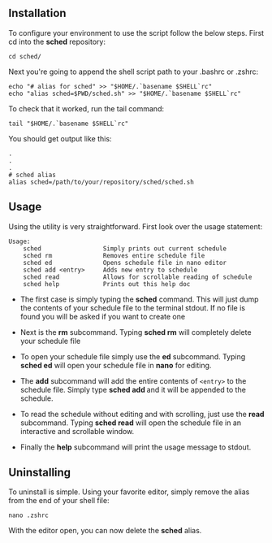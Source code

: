 ## Installation
To configure your environment to use the script follow the below steps. First
cd into the **sched** repository:

```
cd sched/
```

Next you're going to append the shell script path to your .bashrc or .zshrc:

```
echo "# alias for sched" >> "$HOME/.`basename $SHELL`rc"
echo "alias sched=$PWD/sched.sh" >> "$HOME/.`basename $SHELL`rc"
```

To check that it worked, run the tail command:

```
tail "$HOME/.`basename $SHELL`rc"
```

You should get output like this:

```
.
.
.
# sched alias
alias sched=/path/to/your/repository/sched/sched.sh
```

## Usage
Using the utility is very straightforward. First look over the usage statement:

```
Usage:
    sched                 Simply prints out current schedule
    sched rm              Removes entire schedule file
    sched ed              Opens schedule file in nano editor
    sched add <entry>     Adds new entry to schedule
    sched read            Allows for scrollable reading of schedule
    sched help            Prints out this help doc
```

 * The first case is simply typing the **sched** command. This will just dump
the contents of your schedule file to the terminal stdout. If no file is found
you will be asked if you want to create one

* Next is the **rm** subcommand. Typing **sched rm** will completely delete your
schedule file

* To open your schedule file simply use the **ed** subcommand. Typing
**sched ed** will open your schedule file in **nano** for editing.

* The **add** subcommand will add the entire contents of ```<entry>``` to the
schedule file. Simply type **sched add <entry>** and it will be appended to
the schedule.

* To read the schedule without editing and with scrolling, just use the **read**
subcommand. Typing **sched read** will open the schedule file in an interactive
and scrollable window.

* Finally the **help** subcommand will print the usage message to stdout.

## Uninstalling
To uninstall is simple. Using your favorite editor, simply remove the alias
from the end of your shell file:

```
nano .zshrc
```

With the editor open, you can now delete the **sched** alias.
